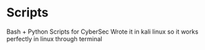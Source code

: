 # Scripts
Bash + Python Scripts for CyberSec
Wrote it in kali linux so it works perfectly in linux through terminal
